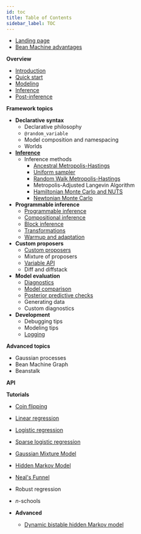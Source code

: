 ```yaml
---
id: toc
title: Table of Contents
sidebar_label: TOC
---
```

* [Landing page](landing_page/landing_page.md)
* [Bean Machine advantages](landing_page/bean_machine_advantages.md)

**Overview**

* [Introduction](overview/introduction/introduction.md)
* [Quick start](overview/quick_start/quick_start.md)
* [Modeling](overview/modeling/modeling.md)
* [Inference](overview/inference/inference.md)
* [Post-inference](overview/analysis/analysis.md)

**Framework topics**

* **Declarative syntax**
  * Declarative philosophy
  * `@random_variable`
  * Model composition and namespacing
  * Worlds
* **[Inference](framework_topics/inference/inference.md)**
  * Inference methods
    * [Ancestral Metropolis-Hastings](framework_topics/inference/ancestral_metropolis_hastings.md)
    * [Uniform sampler](framework_topics/inference/uniform_metropolis_hastings.md)
    * [Random Walk Metropolis-Hastings](framework_topics/inference/random_walk.md)
    * Metropolis-Adjusted Langevin Algorithm
    * [Hamiltonian Monte Carlo and NUTS](framework_topics/inference/hamiltonian_monte_carlo.md)
    * [Newtonian Monte Carlo](framework_topics/inference/newtonian_monte_carlo.md)
* **Programmable inference**
  * [Programmable inference](framework_topics/programmable_inference/programmable_inference.md)
  * [Compositional inference](framework_topics/programmable_inference/compositional_inference.md)
  * [Block inference](framework_topics/programmable_inference/block_inference.md)
  * [Transformations](framework_topics/programmable_inference/transforms.md)
  * [Warmup and adaptation](framework_topics/programmable_inference/adaptive_inference.md)
* **Custom proposers**
  * [Custom proposers](framework_topics/custom_proposers/custom_proposers.md)
  * Mixture of proposers
  * [Variable API](framework_topics/custom_proposers/variable.md)
  * Diff and diffstack
* **Model evaluation**
  * [Diagnostics](framework_topics/model_evaluation/diagnostics.md)
  * [Model comparison](framework_topics/model_evaluation/model_comparison.md)
  * [Posterior predictive checks](framework_topics/model_evaluation/posterior_predictive_checks.md)
  * Generating data <!-- simulate should go here! -->
  * Custom diagnostics <!-- optional for now -->
* **Development**
  * Debugging tips
  * Modeling tips
  * [Logging](framework_topics/development/logging.md)

**Advanced topics**
<!-- I don't think we'll plan to have any of these ready for a while. -->

* Gaussian processes
* Bean Machine Graph
* Beanstalk

**API**
<!-- Brian Johnson will link this in. -->

**Tutorials**

* [Coin flipping](https://www.internalfb.com/intern/anp/view/?id=277521)
* [Linear regression](https://www.internalfb.com/intern/anp/view/?id=282519)
* [Logistic regression](https://www.internalfb.com/intern/anp/view/?id=280068)
* [Sparse logistic regression](https://www.internalfb.com/intern/anp/view/?id=275391)
* [Gaussian Mixture Model](https://www.internalfb.com/intern/anp/view/?id=270772)
* [Hidden Markov Model](https://www.internalfb.com/intern/anp/view/?id=273851)
* [Neal's Funnel](https://www.internalfb.com/intern/anp/view/?id=273308)
* Robust regression
* $n$-schools

* **Advanced**
  * [Dynamic bistable hidden Markov model](https://www.internalfb.com/intern/anp/view/?id=275944)
